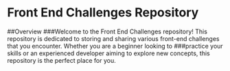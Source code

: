 # Front End Challenges Repository

##Overview
###Welcome to the Front End Challenges repository! This repository is dedicated to storing and sharing various front-end challenges that you encounter. Whether you are a beginner looking to ###practice your skills or an experienced developer aiming to explore new concepts, this repository is the perfect place for you.


